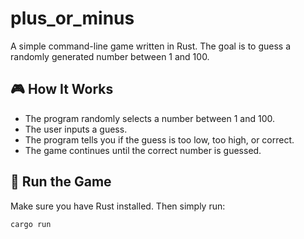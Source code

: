 # plus_or_minus
A simple command-line game written in Rust. The goal is to guess a randomly generated number between 1 and 100.

## 🎮 How It Works

- The program randomly selects a number between 1 and 100.
- The user inputs a guess.
- The program tells you if the guess is too low, too high, or correct.
- The game continues until the correct number is guessed.

## 🚀 Run the Game

Make sure you have Rust installed. Then simply run:

```bash
cargo run

